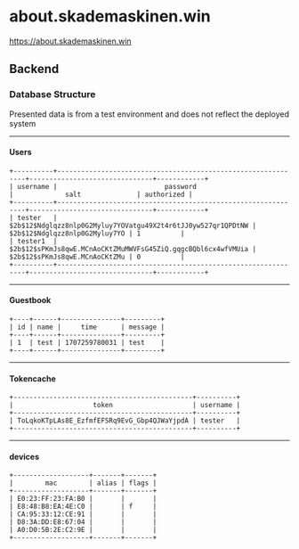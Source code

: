 # about.skademaskinen.win

<a href="https://about.skademaskinen.win">https://about.skademaskinen.win</a>

## Backend

### Database Structure
Presented data is from a test environment and does not reflect the deployed system

<hr>

#### Users

```
+----------+--------------------------------------------------------------+-------------------------------+------------+
| username |                           password                           |             salt              | authorized |
+----------+--------------------------------------------------------------+-------------------------------+------------+
| tester   | $2b$12$Ndglqzz8nlp0G2Myluy7YOVatgu49X2t4r6tJJ0yw527qr1QPDtNW | $2b$12$Ndglqzz8nlp0G2Myluy7YO | 1          |
| tester1  | $2b$12$sPKmJs8qwE.MCnAoCKtZMuMWVFsG45ZiQ.gqgcBQbl6cx4wfVMUia | $2b$12$sPKmJs8qwE.MCnAoCKtZMu | 0          |
+----------+--------------------------------------------------------------+-------------------------------+------------+
```

<hr>

#### Guestbook

```
+----+------+---------------+---------+
| id | name |     time      | message |
+----+------+---------------+---------+
| 1  | test | 1707259780031 | test    |
+----+------+---------------+---------+
```
<hr>

#### Tokencache

```
+---------------------------------------------+----------+
|                    token                    | username |
+---------------------------------------------+----------+
| ToLqkoKTpLAs8E_EzfmfEFSRq9EvG_Gbp4QJWaYjpdA | tester   |
+---------------------------------------------+----------+
```

<hr>

#### devices

```
+-------------------+-------+-------+
|        mac        | alias | flags |
+-------------------+-------+-------+
| E0:23:FF:23:FA:B0 |       |       |
| E8:48:B8:EA:4E:C0 |       | f     |
| CA:95:33:12:CE:91 |       |       |
| D8:3A:DD:E8:67:04 |       |       |
| A0:D0:5B:2E:C2:9E |       |       |
+-------------------+-------+-------+
```
